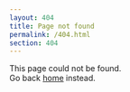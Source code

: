 ```yaml
---
layout: 404
title: Page not found
permalink: /404.html
section: 404
---
```


This page could not be found.<br>Go back [home](/) instead.